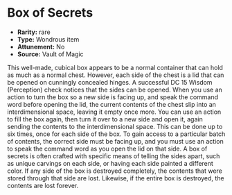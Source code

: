 
# Box of Secrets

* **Rarity:** rare
* **Type:** Wondrous item
* **Attunement:** No
* **Source:** Vault of Magic


This well-made, cubical box appears to be a normal container that can hold as much as a normal chest. However, each side of the chest is a lid that can be opened on cunningly concealed hinges. A successful DC 15 Wisdom (Perception) check notices that the sides can be opened. When you use an action to turn the box so a new side is facing up, and speak the command word before opening the lid, the current contents of the chest slip into an interdimensional space, leaving it empty once more. You can use an action to fill the box again, then turn it over to a new side and open it, again sending the contents to the interdimensional space. This can be done up to six times, once for each side of the box. To gain access to a particular batch of contents, the correct side must be facing up, and you must use an action to speak the command word as you open the lid on that side. A box of secrets is often crafted with specific means of telling the sides apart, such as unique carvings on each side, or having each side painted a different color. If any side of the box is destroyed completely, the contents that were stored through that side are lost. Likewise, if the entire box is destroyed, the contents are lost forever.
